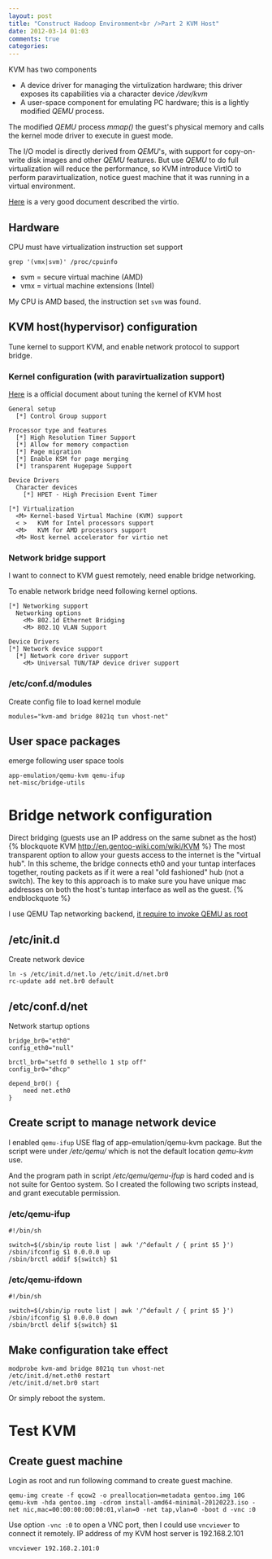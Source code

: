 ```yaml
---
layout: post
title: "Construct Hadoop Environment<br />Part 2 KVM Host"
date: 2012-03-14 01:03
comments: true
categories: 
---
```

KVM has two components

* A device driver for managing the virtulization hardware; this driver exposes its capabilities via a character device _/dev/kvm_
* A user-space component for emulating PC hardware; this is a lightly modified _QEMU_ process.

The modified _QEMU_ process _mmap()_ the guest's physical memory and calls the kernel mode driver to execute in guest mode.

The I/O model is directly derived from _QEMU_'s, with support for copy-on-write disk images and other _QEMU_ features.
But use _QEMU_ to do full virtualization will reduce the performance, so KVM introduce VirtIO to perform paravirtualization, 
notice guest machine that it was running in a virtual environment.

[Here](http://www.ibm.com/developerworks/linux/library/l-virtio/) is a very good document described the virtio.

## Hardware 
CPU must have virtualization instruction set support
```
grep '(vmx|svm)' /proc/cpuinfo
```
* svm = secure virtual machine (AMD)
* vmx = virtual machine extensions (Intel) 

My CPU is AMD based, the instruction set `svm` was found.

## KVM host(hypervisor) configuration
Tune kernel to support KVM, and enable network protocol to support bridge.

### Kernel configuration (with paravirtualization support)
[Here](http://www.linux-kvm.org/page/Tuning_Kernel#Kernel_for_host) is a official document about tuning the kernel of KVM host
```
General setup
  [*] Control Group support

Processor type and features
  [*] High Resolution Timer Support
  [*] Allow for memory compaction
  [*] Page migration
  [*] Enable KSM for page merging
  [*] transparent Hugepage Support

Device Drivers
  Character devices
    [*] HPET - High Precision Event Timer

[*] Virtualization
  <M> Kernel-based Virtual Machine (KVM) support
  < >   KVM for Intel processors support
  <M>   KVM for AMD processors support
  <M> Host kernel accelerator for virtio net
```
### Network bridge support
I want to connect to KVM guest remotely, need enable bridge networking.

To enable network bridge need following kernel options.
```
[*] Networking support
  Networking options
    <M> 802.1d Ethernet Bridging
    <M> 802.1Q VLAN Support

Device Drivers
[*] Network device support
  [*] Network core driver support
    <M> Universal TUN/TAP device driver support
```

### /etc/conf.d/modules
Create config file to load kernel module
```
modules="kvm-amd bridge 8021q tun vhost-net"
```

## User space packages
emerge following user space tools
```
app-emulation/qemu-kvm qemu-ifup
net-misc/bridge-utils
```

# Bridge network configuration
Direct bridging (guests use an IP address on the same subnet as the host)
{% blockquote KVM http://en.gentoo-wiki.com/wiki/KVM %}
The most transparent option to allow your guests access to the internet is the "virtual hub". In this scheme, the bridge connects eth0 and your tuntap interfaces together, routing packets as if it were a real "old fashioned" hub (not a switch). The key to this approach is to make sure you have unique mac addresses on both the host's tuntap interface as well as the guest. 
{% endblockquote %}

I use QEMU Tap networking backend, [it require to invoke QEMU as root](http://wiki.qemu.org/Documentation/Networking#Tap)

## /etc/init.d
Create network device
```
ln -s /etc/init.d/net.lo /etc/init.d/net.br0
rc-update add net.br0 default
```

## /etc/conf.d/net
Network startup options
```
bridge_br0="eth0"
config_eth0="null"

brctl_br0="setfd 0 sethello 1 stp off"
config_br0="dhcp"

depend_br0() {
    need net.eth0
}
```

## Create script to manage network device
I enabled `qemu-ifup` USE flag of app-emulation/qemu-kvm package. 
But the script were under _/etc/qemu/_ which is not the default location _qemu-kvm_ use. 

And the program path in script _/etc/qemu/qemu-ifup_ is hard coded and is not suite for Gentoo system. 
So I created the following two scripts instead, and grant executable permission.

### /etc/qemu-ifup
```
#!/bin/sh

switch=$(/sbin/ip route list | awk '/^default / { print $5 }')
/sbin/ifconfig $1 0.0.0.0 up
/sbin/brctl addif ${switch} $1
```

### /etc/qemu-ifdown
```
#!/bin/sh

switch=$(/sbin/ip route list | awk '/^default / { print $5 }')
/sbin/ifconfig $1 0.0.0.0 down
/sbin/brctl delif ${switch} $1
```

## Make configuration take effect
```
modprobe kvm-amd bridge 8021q tun vhost-net
/etc/init.d/net.eth0 restart
/etc/init.d/net.br0 start
```
Or simply reboot the system.

# Test KVM
## Create guest machine
Login as root and run following command to create guest machine.
```
qemu-img create -f qcow2 -o preallocation=metadata gentoo.img 10G
qemu-kvm -hda gentoo.img -cdrom install-amd64-minimal-20120223.iso -net nic,mac=00:00:00:00:00:01,vlan=0 -net tap,vlan=0 -boot d -vnc :0
```
Use option `-vnc :0` to open a VNC port, then I could use `vncviewer` to connect it remotely. IP address of my KVM host server is 192.168.2.101
```
vncviewer 192.168.2.101:0
```
